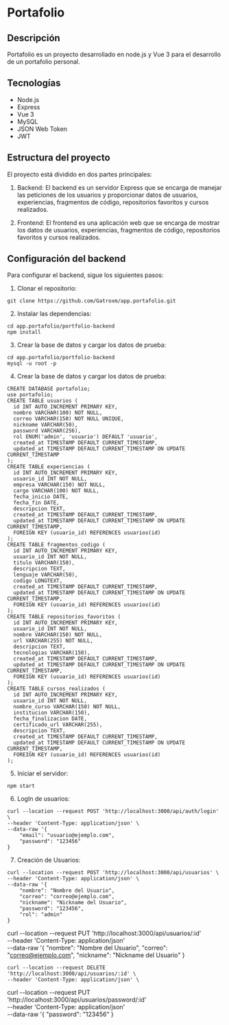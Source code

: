 # Portafolio

## Descripción

Portafolio es un proyecto desarrollado en node.js y Vue 3 para el desarrollo de un portafolio personal.

## Tecnologías

- Node.js
- Express
- Vue 3
- MySQL
- JSON Web Token
- JWT

## Estructura del proyecto

El proyecto está dividido en dos partes principales:

1. Backend: El backend es un servidor Express que se encarga de manejar las peticiones de los usuarios y proporcionar datos de usuarios, experiencias, fragmentos de código, repositorios favoritos y cursos realizados.

2. Frontend: El frontend es una aplicación web que se encarga de mostrar los datos de usuarios, experiencias, fragmentos de código, repositorios favoritos y cursos realizados.

## Configuración del backend

Para configurar el backend, sigue los siguientes pasos:

1. Clonar el repositorio:

```
git clone https://github.com/Gatroxm/app.portafolio.git
```

2. Instalar las dependencias:

```
cd app.portafolio/portfolio-backend
npm install
```

3. Crear la base de datos y cargar los datos de prueba:

```
cd app.portafolio/portfolio-backend
mysql -u root -p
```

4. Crear la base de datos y cargar los datos de prueba:

```
CREATE DATABASE portafolio;
use portafolio;
CREATE TABLE usuarios (
  id INT AUTO_INCREMENT PRIMARY KEY,
  nombre VARCHAR(100) NOT NULL,
  correo VARCHAR(150) NOT NULL UNIQUE,
  nickname VARCHAR(50),
  password VARCHAR(256),
  rol ENUM('admin', 'usuario') DEFAULT 'usuario',
  created_at TIMESTAMP DEFAULT CURRENT_TIMESTAMP,
  updated_at TIMESTAMP DEFAULT CURRENT_TIMESTAMP ON UPDATE CURRENT_TIMESTAMP
);
CREATE TABLE experiencias (
  id INT AUTO_INCREMENT PRIMARY KEY,
  usuario_id INT NOT NULL,
  empresa VARCHAR(150) NOT NULL,
  cargo VARCHAR(100) NOT NULL,
  fecha_inicio DATE,
  fecha_fin DATE,
  descripcion TEXT,
  created_at TIMESTAMP DEFAULT CURRENT_TIMESTAMP,
  updated_at TIMESTAMP DEFAULT CURRENT_TIMESTAMP ON UPDATE CURRENT_TIMESTAMP,
  FOREIGN KEY (usuario_id) REFERENCES usuarios(id)
);
CREATE TABLE fragmentos_codigo (
  id INT AUTO_INCREMENT PRIMARY KEY,
  usuario_id INT NOT NULL,
  titulo VARCHAR(150),
  descripcion TEXT,
  lenguaje VARCHAR(50),
  codigo LONGTEXT,
  created_at TIMESTAMP DEFAULT CURRENT_TIMESTAMP,
  updated_at TIMESTAMP DEFAULT CURRENT_TIMESTAMP ON UPDATE CURRENT_TIMESTAMP,
  FOREIGN KEY (usuario_id) REFERENCES usuarios(id)
);
CREATE TABLE repositorios_favoritos (
  id INT AUTO_INCREMENT PRIMARY KEY,
  usuario_id INT NOT NULL,
  nombre VARCHAR(150) NOT NULL,
  url VARCHAR(255) NOT NULL,
  descripcion TEXT,
  tecnologias VARCHAR(150),
  created_at TIMESTAMP DEFAULT CURRENT_TIMESTAMP,
  updated_at TIMESTAMP DEFAULT CURRENT_TIMESTAMP ON UPDATE CURRENT_TIMESTAMP,
  FOREIGN KEY (usuario_id) REFERENCES usuarios(id)
);
CREATE TABLE cursos_realizados (
  id INT AUTO_INCREMENT PRIMARY KEY,
  usuario_id INT NOT NULL,
  nombre_curso VARCHAR(150) NOT NULL,
  institucion VARCHAR(150),
  fecha_finalizacion DATE,
  certificado_url VARCHAR(255),
  descripcion TEXT,
  created_at TIMESTAMP DEFAULT CURRENT_TIMESTAMP,
  updated_at TIMESTAMP DEFAULT CURRENT_TIMESTAMP ON UPDATE CURRENT_TIMESTAMP,
  FOREIGN KEY (usuario_id) REFERENCES usuarios(id)
);
```

5. Iniciar el servidor:

```
npm start
```
6. LogIn de usuarios:

```
curl --location --request POST 'http://localhost:3000/api/auth/login' \
--header 'Content-Type: application/json' \
--data-raw '{
    "email": "usuario@ejemplo.com",
    "password": "123456"
}
```
7. Creación de Usuarios:

```
curl --location --request POST 'http://localhost:3000/api/usuarios' \
--header 'Content-Type: application/json' \
--data-raw '{
    "nombre": "Nombre del Usuario",
    "correo": "correo@ejemplo.com",
    "nickname": "Nickname del Usuario",
    "password": "123456",
    "rol": "admin"
}
```
curl --location --request PUT 'http://localhost:3000/api/usuarios/:id' \
--header 'Content-Type: application/json' \
--data-raw '{
    "nombre": "Nombre del Usuario",
    "correo": "correo@ejemplo.com",
    "nickname": "Nickname del Usuario"
}
```
curl --location --request DELETE 'http://localhost:3000/api/usuarios/:id' \
--header 'Content-Type: application/json' \
```
curl --location --request PUT 'http://localhost:3000/api/usuarios/password/:id' \
--header 'Content-Type: application/json' \
--data-raw '{
    "password": "123456"
}
```

